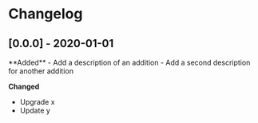 Changelog
==========

<h2>[0.0.0] - 2020-01-01</h2>
**Added**
- Add a description of an addition
- Add a second description for another addition

**Changed**
- Upgrade x
- Update y